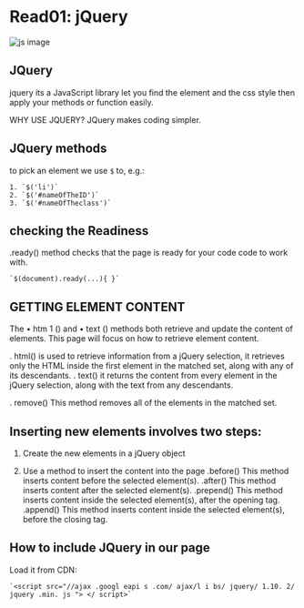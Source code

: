 # Read01: jQuery

![js image](https://www.webdesignerdepot.com/cdn-origin/uploads/2019/07/featured_jquery.jpg)

## JQuery

jquery its a JavaScript library let you find the element and the css style then apply your methods or function easily.

WHY USE JQUERY?
JQuery makes coding simpler.

## JQuery methods

to pick an element we use `$` to, e.g.:

```
1. `$('li')`
2. `$('#nameOfTheID')`
3. `$('#nameOfTheclass')`
```

## checking the Readiness

.ready() method checks that the page is ready for your code code to work with.

```
`$(document).ready(...){ }`
```

## GETTING ELEMENT CONTENT

The • htm 1 () and • text () methods both retrieve and update the content of elements. This page will focus on how to retrieve element content.

. html()
is used to retrieve information from a jQuery selection, it retrieves only the HTML inside the first element in the matched set, along with any of its descendants.
. text() it returns the content from every element in the jQuery selection, along with the text from any descendants.

. remove() This method removes all of the elements in the matched set.

## Inserting new elements involves two steps:

1. Create the new elements in a jQuery object

2. Use a method to insert the content into the page
   .before() This method inserts content before the selected element(s).
   .after() This method inserts content after the selected element(s).
   .prepend() This method inserts content inside the selected element(s), after the opening tag.
   .append() This method inserts content inside the selected element(s), before the closing tag.

## How to include JQuery in our page

Load it from CDN:

```
`<script src="//ajax .googl eapi s .com/ ajax/l i bs/ jquery/ 1.10. 2/ jquery .min. js "> </ script>`
```
